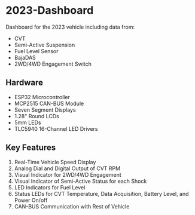 # 2023-Dashboard

Dashboard for the 2023 vehicle including data from:
* CVT
* Semi-Active Suspension
* Fuel Level Sensor
* BajaDAS
* 2WD/4WD Engagement Switch

## Hardware

* ESP32 Microcontroller
* MCP2515 CAN-BUS Module
* Seven Segment Displays
* 1.28" Round LCDs
* 5mm LEDs
* TLC5940 16-Channel LED Drivers

## Key Features

1. Real-Time Vehicle Speed Display
2. Analog Dial and Digital Output of CVT RPM
3. Visual Indicator for 2WD/4WD Engagement
4. Visual Indicator of Semi-Active Status for each Shock
5. LED Indicators for Fuel Level
6. Status LEDs for CVT Temperature, Data Acquisition, Battery Level, and Power On/off
7. CAN-BUS Communication with Rest of Vehicle
